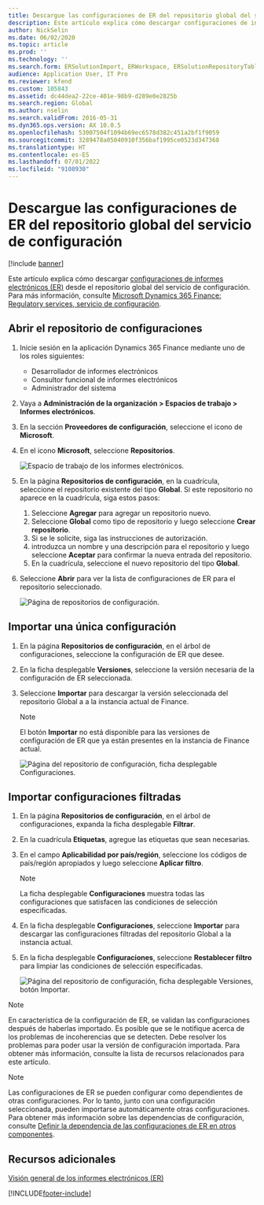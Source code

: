 ```yaml
---
title: Descargue las configuraciones de ER del repositorio global del servicio de configuración
description: Este artículo explica cómo descargar configuraciones de informes electrónicos (ER) desde el repositorio global del servicio de configuración.
author: NickSelin
ms.date: 06/02/2020
ms.topic: article
ms.prod: ''
ms.technology: ''
ms.search.form: ERSolutionImport, ERWorkspace, ERSolutionRepositoryTable
audience: Application User, IT Pro
ms.reviewer: kfend
ms.custom: 105843
ms.assetid: dc44dea2-22ce-401e-98b9-d289e0e2825b
ms.search.region: Global
ms.author: nselin
ms.search.validFrom: 2016-05-31
ms.dyn365.ops.version: AX 10.0.5
ms.openlocfilehash: 53007504f1094b69ec6578d382c451a2bf1f9059
ms.sourcegitcommit: 3289478a05040910f356baf1995ce0523d347368
ms.translationtype: HT
ms.contentlocale: es-ES
ms.lasthandoff: 07/01/2022
ms.locfileid: "9108930"
---
```

# <a name="download-er-configurations-from-the-global-repository-of-configuration-service"></a>Descargue las configuraciones de ER del repositorio global del servicio de configuración

[!include [banner](../includes/banner.md)]

Este artículo explica cómo descargar [configuraciones de informes electrónicos (ER)](general-electronic-reporting.md#Configuration) desde el repositorio global del servicio de configuración. Para más información, consulte [Microsoft Dynamics 365 Finance: Regulatory services, servicio de configuración](/business-applications-release-notes/october18/dynamics365-finance-operations/regulatory-service-configuration).

## <a name="open-configurations-repository"></a>Abrir el repositorio de configuraciones

1. Inicie sesión en la aplicación Dynamics 365 Finance mediante uno de los roles siguientes:

    - Desarrollador de informes electrónicos
    - Consultor funcional de informes electrónicos
    - Administrador del sistema

2. Vaya a **Administración de la organización > Espacios de trabajo > Informes electrónicos**.
3. En la sección **Proveedores de configuración**, seleccione el icono de **Microsoft**.
3. En el icono **Microsoft**, seleccione **Repositorios**.

    ![Espacio de trabajo de los informes electrónicos.](./media/er-download-configurations-global-repo-er-workspace.png)

4. En la página **Repositorios de configuración**, en la cuadrícula, seleccione el repositorio existente del tipo **Global**. Si este repositorio no aparece en la cuadrícula, siga estos pasos:

    1. Seleccione **Agregar** para agregar un repositorio nuevo.
    2. Seleccione **Global** como tipo de repositorio y luego seleccione **Crear repositorio**.
    3. Si se le solicite, siga las instrucciones de autorización.
    4. introduzca un nombre y una descripción para el repositorio y luego seleccione **Aceptar** para confirmar la nueva entrada del repositorio.
    5. En la cuadrícula, seleccione el nuevo repositorio del tipo **Global**.

5. Seleccione **Abrir** para ver la lista de configuraciones de ER para el repositorio seleccionado.

    ![Página de repositorios de configuración.](./media/er-download-configurations-global-repo-repositories-list.png)

## <a name="import-a-single-configuration"></a>Importar una única configuración

1. En la página **Repositorios de configuración**, en el árbol de configuraciones, seleccione la configuración de ER que desee.
2. En la ficha desplegable **Versiones**, seleccione la versión necesaria de la configuración de ER seleccionada.
3. Seleccione **Importar** para descargar la versión seleccionada del repositorio Global a a la instancia actual de Finance.

    > [!NOTE]
    > El botón **Importar** no está disponible para las versiones de configuración de ER que ya están presentes en la instancia de Finance actual.

    ![Página del repositorio de configuración, ficha desplegable Configuraciones.](./media/er-download-configurations-global-repo-repository-content.png)

## <a name="import-filtered-configurations"></a>Importar configuraciones filtradas

1. En la página **Repositorios de configuración**, en el árbol de configuraciones, expanda la ficha desplegable **Filtrar**.
2. En la cuadrícula **Etiquetas**, agregue las etiquetas que sean necesarias.
3. En el campo **Aplicabilidad por país/región**, seleccione los códigos de país/región apropiados y luego seleccione **Aplicar filtro**.

    > [!NOTE]
    > La ficha desplegable **Configuraciones** muestra todas las configuraciones que satisfacen las condiciones de selección especificadas.

4. En la ficha desplegable **Configuraciones**, seleccione **Importar** para descargar las configuraciones filtradas del repositorio Global a la instancia actual.
5. En la ficha desplegable **Configuraciones**, seleccione **Restablecer filtro** para limpiar las condiciones de selección especificadas.

    ![Página del repositorio de configuración, ficha desplegable Versiones, botón Importar.](./media/er-download-configurations-global-repo-filtered-configurations.png)

> [!NOTE]
> En característica de la configuración de ER, se validan las configuraciones después de haberlas importado. Es posible que se le notifique acerca de los problemas de incoherencias que se detecten. Debe resolver los problemas para poder usar la versión de configuración importada. Para obtener más información, consulte la lista de recursos relacionados para este artículo.

> [!NOTE]
> Las configuraciones de ER se pueden configurar como dependientes de otras configuraciones. Por lo tanto, junto con una configuración seleccionada, pueden importarse automáticamente otras configuraciones. Para obtener más información sobre las dependencias de configuración, consulte [Definir la dependencia de las configuraciones de ER en otros componentes](tasks/er-define-dependency-er-configurations-from-other-components-july-2017.md).

## <a name="additional-resources"></a>Recursos adicionales

[Visión general de los informes electrónicos (ER)](general-electronic-reporting.md)


[!INCLUDE[footer-include](../../../includes/footer-banner.md)]

